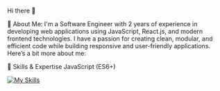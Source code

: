 Hi there 👋

💫 About Me:
I'm a Software Engineer with 2 years of experience in developing web applications using JavaScript, React.js, and modern frontend technologies. I have a passion for creating clean, modular, and efficient code while building responsive and user-friendly applications. Here’s a bit more about me:

🔧 Skills & Expertise
JavaScript (ES6+) 



[![My Skills](https://skillicons.dev/icons?i=aws,gcp,azure,react,vue,flutter&perline=3)](https://skillicons.dev)


